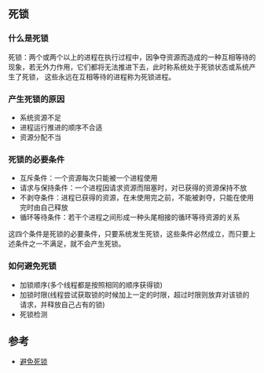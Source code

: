## 死锁

### 什么是死锁

死锁：两个或两个以上的进程在执行过程中，因争夺资源而造成的一种互相等待的现象，若无外力作用，它们都将无法推进下去，此时称系统处于死锁状态或系统产生了死锁，
这些永远在互相等待的进程称为死锁进程。

### 产生死锁的原因

* 系统资源不足
* 进程运行推进的顺序不合适
* 资源分配不当

### 死锁的必要条件

* 互斥条件：一个资源每次只能被一个进程使用
* 请求与保持条件：一个进程因请求资源而阻塞时，对已获得的资源保持不放
* 不剥夺条件：进程已获得的资源，在未使用完之前，不能被剥夺，只能在使用完时由自己释放
* 循环等待条件：若干个进程之间形成一种头尾相接的循环等待资源的关系

这四个条件是死锁的必要条件，只要系统发生死锁，这些条件必然成立，而只要上述条件之一不满足，就不会产生死锁。

### 如何避免死锁

* 加锁顺序(多个线程都是按照相同的顺序获得锁)
* 加锁时限(线程尝试获取锁的时候加上一定的时限，超过时限则放弃对该锁的请求，并释放自己占有的锁)
* 死锁检测

## 参考

* [避免死锁](http://ifeve.com/deadlock-prevention/)

